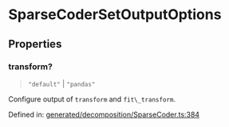 # SparseCoderSetOutputOptions

## Properties

### transform?

> `"default"` \| `"pandas"`

Configure output of `transform` and `fit\_transform`.

Defined in:  [generated/decomposition/SparseCoder.ts:384](https://github.com/transitive-bullshit/scikit-learn-ts/blob/92ab806/packages/sklearn/src/generated/decomposition/SparseCoder.ts#L384)
